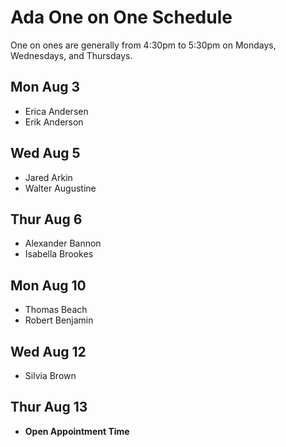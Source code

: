 # Ada One on One Schedule

One on ones are generally from 4:30pm to 5:30pm on Mondays, Wednesdays, and Thursdays.

## Mon Aug 3

- Erica Andersen
- Erik Anderson

## Wed Aug 5

- Jared Arkin
- Walter Augustine

## Thur Aug 6

- Alexander Bannon
- Isabella Brookes

## Mon Aug 10

- Thomas Beach
- Robert Benjamin

## Wed Aug 12

- Silvia Brown

## Thur Aug 13

- **Open Appointment Time**

